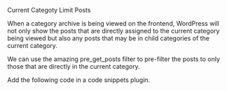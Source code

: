 Current Categoty Limit Posts

When a category archive is being viewed on the frontend, WordPress will not only show the posts that are directly assigned to the current category being viewed but also any posts that may be in child categories of the current category.

We can use the amazing pre_get_posts filter to pre-filter the posts to only those that are directly in the current category.

Add the following code in a code snippets plugin.
